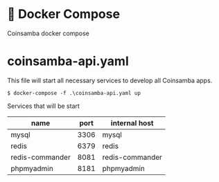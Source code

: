 # 🐳 Docker Compose

Coinsamba docker compose

# coinsamba-api.yaml

This file will start all necessary services to develop all Coinsamba apps.

`$ docker-compose -f .\coinsamba-api.yaml up`

Services that will be start

| name            | port | internal host   |
| --------------- | ---- | --------------- |
| mysql           | 3306 | mysql           |
| redis           | 6379 | redis           |
| redis-commander | 8081 | redis-commander |
| phpmyadmin      | 8181 | phpmyadmin      |
